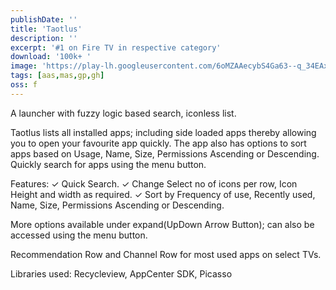 ```yaml
---
publishDate: ''
title: 'Taotlus'
description: ''
excerpt: '#1 on Fire TV in respective category'
download: '100k+ '
image: 'https://play-lh.googleusercontent.com/6oMZAAecybS4Ga63--q_34EAxwL4vBOxLYNvsT9HN5n_NrpLYOPq_Qjfc4SF87Zvdp4=w2560-h1440-rw'
tags: [aas,mas,gp,gh]
oss: f
---
```


A launcher with fuzzy logic based search, iconless list.

Taotlus lists all installed apps; including side loaded apps thereby allowing you to open your favourite app quickly. The app also has options to sort apps based on Usage, Name, Size, Permissions Ascending or Descending. Quickly search for apps using the menu button.

Features:
✓ Quick Search.
✓ Change Select no of icons per row, Icon Height and width as required.
✓ Sort by Frequency of use, Recently used, Name, Size, Permissions Ascending or Descending.

More options available under expand(UpDown Arrow Button); can also be accessed using the menu button.

Recommendation Row and Channel Row for most used apps on select TVs.

Libraries used: Recycleview, AppCenter SDK, Picasso